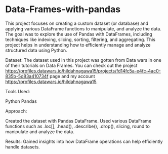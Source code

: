 # Data-Frames-with-pandas

This project focuses on creating a custom dataset (or database) and applying various DataFrame functions to manipulate, and analyze the data. The goal was to explore the use of Pandas with DataFrames, including techniques like indexing, slicing, sorting, filtering, and aggregating. This project helps in understanding how to efficiently manage and analyze structured data using Python.

Dataset: The dataset used in this project was gotten from Data wars in one of their tutorials on Data Frames. You can check out the project https://profiles.datawars.io/hildahnagawa15/projects/fd14fc5a-e4fc-4ac0-835b-5d83a410734f page and my account https://profiles.datawars.io/hildahnagawa15. 

Tools Used:

Python
Pandas

Approach:

Created the dataset with Pandas DataFrame.
Used various DataFrame functions such as .loc[], .head(), .describe(), .drop(), slicing, round to manipulate and analyze the data.

Results:
Gained insights into how DataFrame operations can help efficiently handle  datasets.
